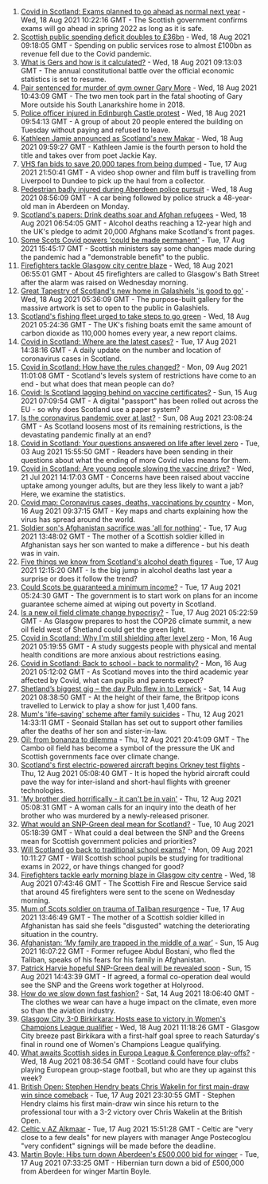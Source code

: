 1. [Covid in Scotland: Exams planned to go ahead as normal next year](https://www.bbc.co.uk/news/uk-scotland-58254324) - Wed, 18 Aug 2021 10:22:16 GMT - The Scottish government confirms exams will go ahead in spring 2022 as long as it is safe.
2. [Scottish public spending deficit doubles to £36bn](https://www.bbc.co.uk/news/uk-scotland-58256028) - Wed, 18 Aug 2021 09:18:05 GMT - Spending on public services rose to almost £100bn as revenue fell due to the Covid pandemic.
3. [What is Gers and how is it calculated?](https://www.bbc.co.uk/news/uk-scotland-45271076) - Wed, 18 Aug 2021 09:13:03 GMT - The annual constitutional battle over the official economic statistics is set to resume.
4. [Pair sentenced for murder of gym owner Gary More](https://www.bbc.co.uk/news/uk-scotland-glasgow-west-58256654) - Wed, 18 Aug 2021 10:43:09 GMT - The two men took part in the fatal shooting of Gary More outside his South Lanarkshire home in 2018.
5. [Police officer injured in Edinburgh Castle protest](https://www.bbc.co.uk/news/uk-scotland-edinburgh-east-fife-58254322) - Wed, 18 Aug 2021 09:54:13 GMT - A group of about 20 people entered the building on Tuesday without paying and refused to leave.
6. [Kathleen Jamie announced as Scotland's new Makar](https://www.bbc.co.uk/news/uk-scotland-58256647) - Wed, 18 Aug 2021 09:59:27 GMT - Kathleen Jamie is the fourth person to hold the title and takes over from poet Jackie Kay.
7. [VHS fan bids to save 20,000 tapes from being dumped](https://www.bbc.co.uk/news/uk-scotland-tayside-central-58249498) - Tue, 17 Aug 2021 21:50:41 GMT - A video shop owner and film buff is travelling from Liverpool to Dundee to pick up the haul from a collector.
8. [Pedestrian badly injured during Aberdeen police pursuit](https://www.bbc.co.uk/news/uk-scotland-north-east-orkney-shetland-58245341) - Wed, 18 Aug 2021 08:56:09 GMT - A car being followed by police struck a 48-year-old man in Aberdeen on Monday.
9. [Scotland's papers: Drink deaths soar and Afghan refugees](https://www.bbc.co.uk/news/uk-scotland-58252487) - Wed, 18 Aug 2021 06:54:05 GMT - Alcohol deaths reaching a 12-year high and the UK's pledge to admit 20,000 Afghans make Scotland's front pages.
10. [Some Scots Covid powers 'could be made permanent'](https://www.bbc.co.uk/news/uk-scotland-scotland-politics-58244323) - Tue, 17 Aug 2021 15:45:17 GMT - Scottish ministers say some changes made during the pandemic had a "demonstrable benefit" to the public.
11. [Firefighters tackle Glasgow city centre blaze](https://www.bbc.co.uk/news/uk-scotland-glasgow-west-58254321) - Wed, 18 Aug 2021 06:55:01 GMT - About 45 firefighters are called to Glasgow's Bath Street after the alarm was raised on Wednesday morning.
12. [Great Tapestry of Scotland's new home in Galashiels 'is good to go'](https://www.bbc.co.uk/news/uk-scotland-south-scotland-58243138) - Wed, 18 Aug 2021 05:36:09 GMT - The purpose-built gallery for the massive artwork is set to open to the public in Galashiels.
13. [Scotland's fishing fleet urged to take steps to go green](https://www.bbc.co.uk/news/uk-scotland-58246143) - Wed, 18 Aug 2021 05:24:36 GMT - The UK's fishing boats emit the same amount of carbon dioxide as 110,000 homes every year, a new report claims.
14. [Covid in Scotland: Where are the latest cases?](https://www.bbc.co.uk/news/uk-scotland-53511877) - Tue, 17 Aug 2021 14:38:16 GMT - A daily update on the number and location of coronavirus cases in Scotland.
15. [Covid in Scotland: How have the rules changed?](https://www.bbc.co.uk/news/uk-scotland-53166816) - Mon, 09 Aug 2021 11:01:08 GMT - Scotland's levels system of restrictions have come to an end - but what does that mean people can do?
16. [Covid: Is Scotland lagging behind on vaccine certificates?](https://www.bbc.co.uk/news/uk-scotland-57519070) - Sun, 15 Aug 2021 07:09:54 GMT - A digital "passport" has been rolled out across the EU - so why does Scotland use a paper system?
17. [Is the coronavirus pandemic over at last?](https://www.bbc.co.uk/news/uk-scotland-58112939) - Sun, 08 Aug 2021 23:08:24 GMT - As Scotland loosens most of its remaining restrictions, is the devastating pandemic finally at an end?
18. [Covid in Scotland: Your questions answered on life after level zero](https://www.bbc.co.uk/news/uk-scotland-58071989) - Tue, 03 Aug 2021 15:55:50 GMT - Readers have been sending in their questions about what the ending of more Covid rules means for them.
19. [Covid in Scotland: Are young people slowing the vaccine drive?](https://www.bbc.co.uk/news/uk-scotland-57915106) - Wed, 21 Jul 2021 14:17:03 GMT - Concerns have been raised about vaccine uptake among younger adults, but are they less likely to want a jab? Here, we examine the statistics.
20. [Covid map: Coronavirus cases, deaths, vaccinations by country](https://www.bbc.co.uk/news/world-51235105) - Mon, 16 Aug 2021 09:37:15 GMT - Key maps and charts explaining how the virus has spread around the world.
21. [Soldier son's Afghanistan sacrifice was 'all for nothing'](https://www.bbc.co.uk/news/uk-scotland-north-east-orkney-shetland-58241459) - Tue, 17 Aug 2021 13:48:02 GMT - The mother of a Scottish soldier killed in Afghanistan says her son wanted to make a difference - but his death was in vain.
22. [Five things we know from Scotland's alcohol death figures](https://www.bbc.co.uk/news/uk-scotland-58243861) - Tue, 17 Aug 2021 12:15:20 GMT - Is the big jump in alcohol deaths last year a surprise or does it follow the trend?
23. [Could Scots be guaranteed a minimum income?](https://www.bbc.co.uk/news/uk-scotland-scotland-politics-58230375) - Tue, 17 Aug 2021 05:24:30 GMT - The government is to start work on plans for an income guarantee scheme aimed at wiping out poverty in Scotland.
24. [Is a new oil field climate change hypocrisy?](https://www.bbc.co.uk/news/uk-scotland-57762927) - Tue, 17 Aug 2021 05:22:59 GMT - As Glasgow prepares to host the COP26 climate summit, a new oil field west of Shetland could get the green light.
25. [Covid in Scotland: Why I'm still shielding after level zero](https://www.bbc.co.uk/news/uk-scotland-highlands-islands-58223749) - Mon, 16 Aug 2021 05:19:55 GMT - A study suggests people with physical and mental health conditions are more anxious about restrictions easing.
26. [Covid in Scotland: Back to school - back to normality?](https://www.bbc.co.uk/news/uk-scotland-58214870) - Mon, 16 Aug 2021 05:12:02 GMT - As Scotland moves into the third academic year affected by Covid, what can pupils and parents expect?
27. [Shetland’s biggest gig – the day Pulp flew in to Lerwick](https://www.bbc.co.uk/news/uk-scotland-north-east-orkney-shetland-57599869) - Sat, 14 Aug 2021 08:38:50 GMT - At the height of their fame, the Britpop icons travelled to Lerwick to play a show for just 1,400 fans.
28. [Mum's 'life-saving' scheme after family suicides](https://www.bbc.co.uk/news/uk-scotland-58185754) - Thu, 12 Aug 2021 14:33:11 GMT - Seonaid Stallan has set out to support other families after the deaths of her son and sister-in-law.
29. [Oil: from bonanza to dilemma](https://www.bbc.co.uk/news/uk-scotland-scotland-business-58195442) - Thu, 12 Aug 2021 20:41:09 GMT - The Cambo oil field has become a symbol of the pressure the UK and Scottish governments face over climate change.
30. [Scotland's first electric-powered aircraft begins Orkney test flights](https://www.bbc.co.uk/news/uk-scotland-north-east-orkney-shetland-58177865) - Thu, 12 Aug 2021 05:08:40 GMT - It is hoped the hybrid aircraft could pave the way for inter-island and short-haul flights with greener technologies.
31. ['My brother died horrifically - it can't be in vain'](https://www.bbc.co.uk/news/uk-scotland-north-east-orkney-shetland-58177868) - Thu, 12 Aug 2021 05:08:31 GMT - A woman calls for an inquiry into the death of her brother who was murdered by a newly-released prisoner.
32. [What would an SNP-Green deal mean for Scotland?](https://www.bbc.co.uk/news/uk-scotland-scotland-politics-58143753) - Tue, 10 Aug 2021 05:18:39 GMT - What could a deal between the SNP and the Greens mean for Scottish government policies and priorities?
33. [Will Scotland go back to traditional school exams?](https://www.bbc.co.uk/news/uk-scotland-58139111) - Mon, 09 Aug 2021 10:11:27 GMT - Will Scottish school pupils be studying for traditional exams in 2022, or have things changed for good?
34. [Firefighters tackle early morning blaze in Glasgow city centre](https://www.bbc.co.uk/news/uk-scotland-58255126) - Wed, 18 Aug 2021 07:43:46 GMT - The Scottish Fire and Rescue Service said that around 45 firefighters were sent to the scene on Wednesday morning.
35. [Mum of Scots soldier on trauma of Taliban resurgence](https://www.bbc.co.uk/news/uk-scotland-58247951) - Tue, 17 Aug 2021 13:46:49 GMT - The mother of a Scottish soldier killed in Afghanistan has said she feels "disgusted" watching the deteriorating situation in the country.
36. [Afghanistan: ‘My family are trapped in the middle of a war’](https://www.bbc.co.uk/news/uk-scotland-58224887) - Sun, 15 Aug 2021 16:07:22 GMT - Former refugee Abdul Bostani, who fled the Taliban, speaks of his fears for his family in Afghanistan.
37. [Patrick Harvie hopeful SNP-Green deal will be revealed soon](https://www.bbc.co.uk/news/uk-scotland-58224149) - Sun, 15 Aug 2021 14:43:39 GMT - If agreed, a formal co-operation deal would see the SNP and the Greens work together at Holyrood.
38. [How do we slow down fast fashion?](https://www.bbc.co.uk/news/uk-scotland-58216479) - Sat, 14 Aug 2021 18:06:40 GMT - The clothes we wear can have a huge impact on the climate, even more so than the aviation industry.
39. [Glasgow City 3-0 Birkirkara: Hosts ease to victory in Women's Champions League qualifier](https://www.bbc.co.uk/sport/football/58254317) - Wed, 18 Aug 2021 11:18:26 GMT - Glasgow City breeze past Birkikara with a first-half goal spree to reach Saturday's final in round one of Women's Champions League qualifying.
40. [What awaits Scottish sides in Europa League & Conference play-offs?](https://www.bbc.co.uk/sport/football/58218630) - Wed, 18 Aug 2021 08:36:54 GMT - Scotland could have four clubs playing European group-stage football, but who are they up against this week?
41. [British Open: Stephen Hendry beats Chris Wakelin for first main-draw win since comeback](https://www.bbc.co.uk/sport/snooker/58249638) - Tue, 17 Aug 2021 23:30:55 GMT - Stephen Hendry claims his first main-draw win since his return to the professional tour with a 3-2 victory over Chris Wakelin at the British Open.
42. [Celtic v AZ Alkmaar](https://www.bbc.co.uk/sport/football/58215272) - Tue, 17 Aug 2021 15:51:28 GMT - Celtic are "very close to a few deals" for new players with manager Ange Postecoglou "very confident" signings will be made before the deadline.
43. [Martin Boyle: Hibs turn down Aberdeen's £500,000 bid for winger](https://www.bbc.co.uk/sport/football/58241478) - Tue, 17 Aug 2021 07:33:25 GMT - Hibernian turn down a bid of £500,000 from Aberdeen for winger Martin Boyle.
